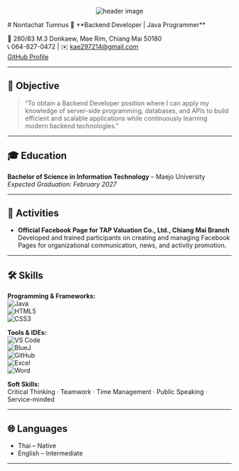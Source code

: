 
<p align="center">
  <img src="![Uploading IMG_1044.png…]()
" alt="header image" />
</p>
# Nontachat Tumnus 👋
**Backend Developer | Java Programmer**

📍 280/83 M.3 Donkaew, Mae Rim, Chiang Mai 50180  
📞 064-827-0472 | ✉️ kae297214@gmail.com  
[GitHub Profile](https://github.com/YOUR_USERNAME)  

---

## 🎯 Objective
> “To obtain a Backend Developer position where I can apply my knowledge of server-side programming, databases, and APIs to build efficient and scalable applications while continuously learning modern backend technologies.”

---

## 🎓 Education
**Bachelor of Science in Information Technology** – Maejo University  
_Expected Graduation: February 2027_

---

## 💼 Activities

- **Official Facebook Page for TAP Valuation Co., Ltd., Chiang Mai Branch**  
  Developed and trained participants on creating and managing Facebook Pages for organizational communication, news, and activity promotion.


---

## 🛠 Skills

**Programming & Frameworks:**  
![Java](https://img.shields.io/badge/Java-007396?logo=java&logoColor=white)  
![HTML5](https://img.shields.io/badge/HTML5-E34F26?logo=html5&logoColor=white)  
![CSS3](https://img.shields.io/badge/CSS3-1572B6?logo=css3&logoColor=white)  

**Tools & IDEs:**  
![VS Code](https://img.shields.io/badge/VS%20Code-007ACC?logo=visual-studio-code&logoColor=white)  
![BlueJ](https://img.shields.io/badge/BlueJ-0000FF?logo=bluej&logoColor=white)  
![GitHub](https://img.shields.io/badge/GitHub-181717?logo=github&logoColor=white)  
![Excel](https://img.shields.io/badge/Microsoft%20Excel-217346?logo=microsoft-excel&logoColor=white)  
![Word](https://img.shields.io/badge/Microsoft%20Word-2B579A?logo=microsoft-word&logoColor=white)  

**Soft Skills:**  
Critical Thinking · Teamwork · Time Management · Public Speaking · Service-minded  

---

## 🌐 Languages
- Thai – Native  
- English – Intermediate  

---
